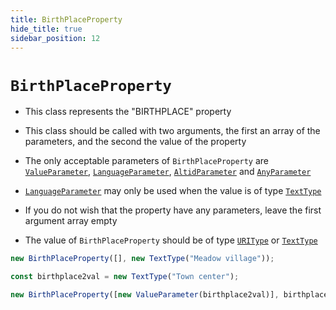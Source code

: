 ```yaml
---
title: BirthPlaceProperty
hide_title: true
sidebar_position: 12
---
```


# `BirthPlaceProperty`

- This class represents the "BIRTHPLACE" property

- This class should be called with two arguments, the first an array of the
  parameters, and the second the value of the property

- The only acceptable parameters of `BirthPlaceProperty` are
  [`ValueParameter`](/documentation/parameters/valueparameter),
  [`LanguageParameter`](/documentation/parameters/languageparameter),
  [`AltidParameter`](/documentation/parameters/altidparameter) and
  [`AnyParameter`](/documentation/parameters/anyparameter)

- [`LanguageParameter`](/documentation/parameters/languageparameter) may only
  be used when the value is of type
  [`TextType`](/documentation/values/texttype-and-textlisttype)

- If you do not wish that the property have any parameters, leave the first
  argument array empty

- The value of `BirthPlaceProperty` should be of type
  [`URIType`](/documentation/values/uritype) or
  [`TextType`](/documentation/values/texttype-and-textlisttype)

```js
new BirthPlaceProperty([], new TextType("Meadow village"));

const birthplace2val = new TextType("Town center");

new BirthPlaceProperty([new ValueParameter(birthplace2val)], birthplace2val);
```
